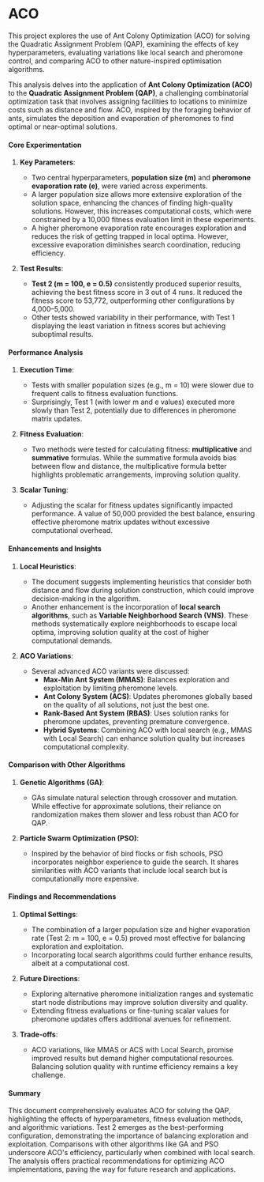 # ACO
This project explores the use of Ant Colony Optimization (ACO) for solving the Quadratic Assignment Problem (QAP), examining the effects of key hyperparameters, evaluating variations like local search and pheromone control, and comparing ACO to other nature-inspired optimisation algorithms.


This analysis delves into the application of **Ant Colony Optimization (ACO)** to the **Quadratic Assignment Problem (QAP)**, a challenging combinatorial optimization task that involves assigning facilities to locations to minimize costs such as distance and flow. ACO, inspired by the foraging behavior of ants, simulates the deposition and evaporation of pheromones to find optimal or near-optimal solutions.

#### Core Experimentation

1. **Key Parameters**:
   - Two central hyperparameters, **population size (m)** and **pheromone evaporation rate (e)**, were varied across experiments.
   - A larger population size allows more extensive exploration of the solution space, enhancing the chances of finding high-quality solutions. However, this increases computational costs, which were constrained by a 10,000 fitness evaluation limit in these experiments.
   - A higher pheromone evaporation rate encourages exploration and reduces the risk of getting trapped in local optima. However, excessive evaporation diminishes search coordination, reducing efficiency.

2. **Test Results**:
   - **Test 2 (m = 100, e = 0.5)** consistently produced superior results, achieving the best fitness score in 3 out of 4 runs. It reduced the fitness score to 53,772, outperforming other configurations by 4,000–5,000.
   - Other tests showed variability in their performance, with Test 1 displaying the least variation in fitness scores but achieving suboptimal results.

#### Performance Analysis

1. **Execution Time**:
   - Tests with smaller population sizes (e.g., m = 10) were slower due to frequent calls to fitness evaluation functions.
   - Surprisingly, Test 1 (with lower m and e values) executed more slowly than Test 2, potentially due to differences in pheromone matrix updates.

2. **Fitness Evaluation**:
   - Two methods were tested for calculating fitness: **multiplicative** and **summative** formulas. While the summative formula avoids bias between flow and distance, the multiplicative formula better highlights problematic arrangements, improving solution quality.

3. **Scalar Tuning**:
   - Adjusting the scalar for fitness updates significantly impacted performance. A value of 50,000 provided the best balance, ensuring effective pheromone matrix updates without excessive computational overhead.

#### Enhancements and Insights

1. **Local Heuristics**:
   - The document suggests implementing heuristics that consider both distance and flow during solution construction, which could improve decision-making in the algorithm.
   - Another enhancement is the incorporation of **local search algorithms**, such as **Variable Neighborhood Search (VNS)**. These methods systematically explore neighborhoods to escape local optima, improving solution quality at the cost of higher computational demands.

2. **ACO Variations**:
   - Several advanced ACO variants were discussed:
     - **Max-Min Ant System (MMAS)**: Balances exploration and exploitation by limiting pheromone levels.
     - **Ant Colony System (ACS)**: Updates pheromones globally based on the quality of all solutions, not just the best one.
     - **Rank-Based Ant System (RBAS)**: Uses solution ranks for pheromone updates, preventing premature convergence.
     - **Hybrid Systems**: Combining ACO with local search (e.g., MMAS with Local Search) can enhance solution quality but increases computational complexity.

#### Comparison with Other Algorithms

1. **Genetic Algorithms (GA)**:
   - GAs simulate natural selection through crossover and mutation. While effective for approximate solutions, their reliance on randomization makes them slower and less robust than ACO for QAP.

2. **Particle Swarm Optimization (PSO)**:
   - Inspired by the behavior of bird flocks or fish schools, PSO incorporates neighbor experience to guide the search. It shares similarities with ACO variants that include local search but is computationally more expensive.

#### Findings and Recommendations

1. **Optimal Settings**:
   - The combination of a larger population size and higher evaporation rate (Test 2: m = 100, e = 0.5) proved most effective for balancing exploration and exploitation.
   - Incorporating local search algorithms could further enhance results, albeit at a computational cost.

2. **Future Directions**:
   - Exploring alternative pheromone initialization ranges and systematic start node distributions may improve solution diversity and quality.
   - Extending fitness evaluations or fine-tuning scalar values for pheromone updates offers additional avenues for refinement.

3. **Trade-offs**:
   - ACO variations, like MMAS or ACS with Local Search, promise improved results but demand higher computational resources. Balancing solution quality with runtime efficiency remains a key challenge.

#### Summary

This document comprehensively evaluates ACO for solving the QAP, highlighting the effects of hyperparameters, fitness evaluation methods, and algorithmic variations. Test 2 emerges as the best-performing configuration, demonstrating the importance of balancing exploration and exploitation. Comparisons with other algorithms like GA and PSO underscore ACO's efficiency, particularly when combined with local search. The analysis offers practical recommendations for optimizing ACO implementations, paving the way for future research and applications.
